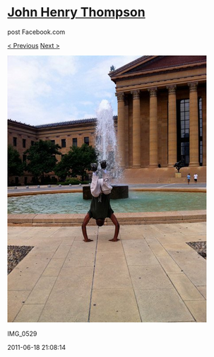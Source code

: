 # [John Henry Thompson](../README.md)
post Facebook.com

[< Previous](2011-06-18-2.md) [Next >](2011-06-18-4.md)

[![](../media/2011-06-18/Bike-Ride-To-Art-Museum-IMG_0529.jpg)](../README.md)

IMG_0529

2011-06-18 21:08:14